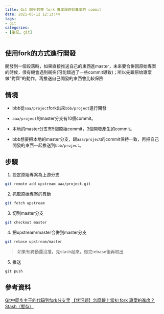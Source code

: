 ```yaml
---
title: Git 同步對齊 fork 專案跟原始專案的 commit
date: 2021-05-12 12:13:44
tags:
- git
categories:
- [筆記, git]
---
```

## 使用fork的方式進行開發
開發到一個段落時，如果直接推送自己的東西進master，未來要合併回原始專案的時候，很有機會遇到衝突(可能錯過了一些commit導致)；所以先跟原始專案做"對齊"的動作，再推送自己開發的東西會比較保險

## 情境
* bbb從`aaa/project`fork出來`bbb/project`進行開發

* `aaa/project`的master分支有10個commit。

* 本地的master分支有5個原始commit，3個開發產生的commit。

* bbb想要把本地的master分支，跟`aaa/project`的commit保持一致，再把自己開發的東西一起推送到`bbb/project`。

## 步驟
1. 設定原始專案為上游分支
```bash
git remote add upstream aaa/project.git
```
2. 抓取原始專案的異動
```bash
git fetch upstream
```
3. 切到master分支
```bash
git checkout master
```
4. 把upstream/master合併到master分支
```bash
git rebase upstream/master
```
> 如果有異動還沒推，先stash起來，做完rebase後再取出

5. 推送
```push
git push
```



## 參考資料
[Git中同步主干的代码到fork分支里](https://www.datarelab.com/blog/Technical_literature/776.html)
[【狀況題】怎麼跟上當初 fork 專案的進度？](https://gitbook.tw/chapters/github/syncing-a-fork.html)
[Stash（暫存）](https://backlog.com/git-tutorial/tw/reference/stash.html)